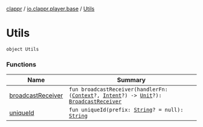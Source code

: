 [clappr](../../index.md) / [io.clappr.player.base](../index.md) / [Utils](./index.md)

# Utils

`object Utils`

### Functions

| Name | Summary |
|---|---|
| [broadcastReceiver](broadcast-receiver.md) | `fun broadcastReceiver(handlerFn: (`[`Context`](https://developer.android.com/reference/android/content/Context.html)`?, `[`Intent`](https://developer.android.com/reference/android/content/Intent.html)`?) -> `[`Unit`](https://kotlinlang.org/api/latest/jvm/stdlib/kotlin/-unit/index.html)`?): `[`BroadcastReceiver`](https://developer.android.com/reference/android/content/BroadcastReceiver.html) |
| [uniqueId](unique-id.md) | `fun uniqueId(prefix: `[`String`](https://kotlinlang.org/api/latest/jvm/stdlib/kotlin/-string/index.html)`? = null): `[`String`](https://kotlinlang.org/api/latest/jvm/stdlib/kotlin/-string/index.html) |
